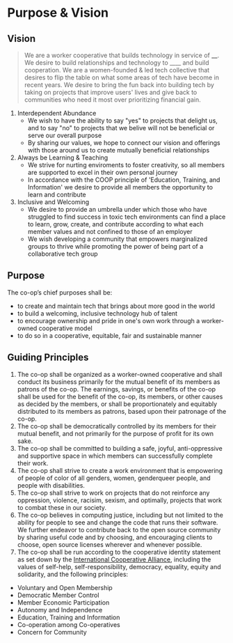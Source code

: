# Purpose & Vision

## Vision

> We are a worker cooperative that builds technology in service of **\_\_**. We desire to build relationships and technology to \_\_\_\_ and build cooperation. We are a women-founded & led tech collective that desires to flip the table on what some areas of tech have become in recent years. We desire to bring the fun back into building tech by taking on projects that improve users' lives and give back to communities who need it most over prioritizing financial gain.

1. Interdependent Abundance
   - We wish to have the ability to say "yes" to projects that delight us, and to say "no" to projects that we belive will not be beneficial or serve our overall purpose
   - By sharing our values, we hope to connect our vision and offerings with those around us to create mutually beneficial relationships
2. Always be Learning & Teaching
   - We strive for nurting enviroments to foster creativity, so all members are supported to excel in their own personal journey
   - In accordance with the COOP principle of 'Education, Training, and Information' we desire to provide all members the opportunity to learn and contribute
3. Inclusive and Welcoming
   - We desire to provide an umbrella under which those who have struggled to find success in toxic tech environments can find a place to learn, grow, create, and contribute according to what each member values and not confined to those of an employer
   - We wish developing a community that empowers marginalized groups to thrive while promoting the power of being part of a collaborative tech group

## Purpose

The co-op’s chief purposes shall be:

- to create and maintain tech that brings about more good in the world
- to build a welcoming, inclusive technology hub of talent
- to encourage ownership and pride in one's own work through a worker-owned cooperative model
- to do so in a cooperative, equitable, fair and sustainable manner

## Guiding Principles

1. The co-op shall be organized as a worker-owned cooperative and shall conduct its business primarily for the mutual benefit of its members as patrons of the co-op. The earnings, savings, or benefits of the co-op shall be used for the benefit of the co-op, its members, or other causes as decided by the members, or shall be proportionately and equitably distributed to its members as patrons, based upon their patronage of the co-op.
2. The co-op shall be democratically controlled by its members for their mutual benefit, and not primarily for the purpose of profit for its own sake.
3. The co-op shall be committed to building a safe, joyful, anti-oppressive and supportive space in which members can successfully complete their work.
4. The co-op shall strive to create a work environment that is empowering of people of color of all genders, women, genderqueer people, and people with disabilities.
5. The co-op shall strive to work on projects that do not reinforce any oppression, violence, racisim, sexism, and optimally, projects that work to combat these in our society.
6. The co-op believes in computing justice, including but not limited to the ability for people to see and change the code that runs their software. We further endeavor to contribute back to the open source community by sharing useful code and by choosing, and encouraging clients to choose, open source licenses wherever and whenever possible.
7. The co-op shall be run according to the cooperative identity statement as set down by the [International Cooperative Alliance](https://ica.coop/en/cooperatives/cooperative-identity), including the values of self-help, self-responsibility, democracy, equality, equity and solidarity, and the following principles:

- Voluntary and Open Membership
- Democratic Member Control
- Member Economic Participation
- Autonomy and Independence
- Education, Training and Information
- Co-operation among Co-operatives
- Concern for Community
